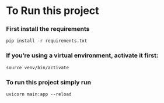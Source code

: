# To Run this project

### First install the requirements

`pip install -r requirements.txt`

### If you’re using a virtual environment, activate it first:

`source venv/bin/activate`

### To run this project simply run

`uvicorn main:app --reload`
